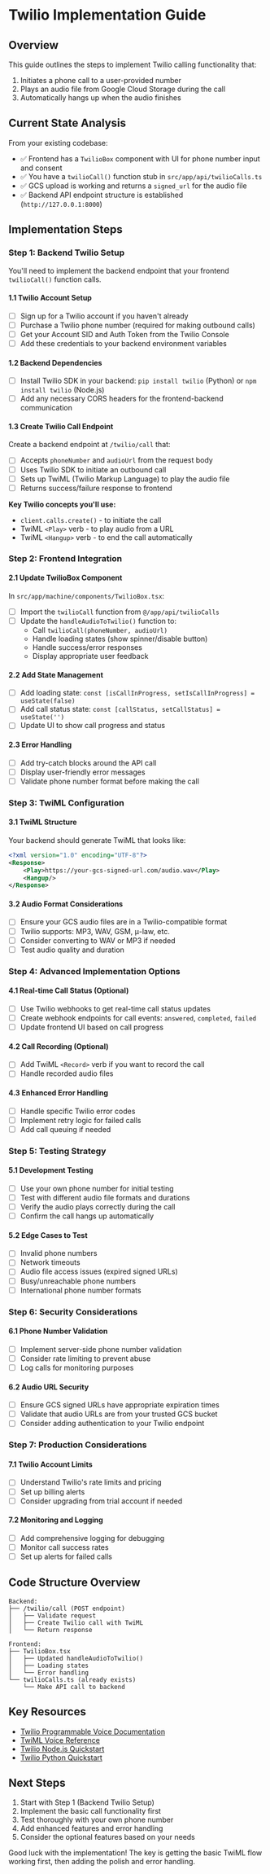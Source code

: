 # Twilio Implementation Guide

## Overview

This guide outlines the steps to implement Twilio calling functionality that:

1. Initiates a phone call to a user-provided number
2. Plays an audio file from Google Cloud Storage during the call
3. Automatically hangs up when the audio finishes

## Current State Analysis

From your existing codebase:

-   ✅ Frontend has a `TwilioBox` component with UI for phone number input and consent
-   ✅ You have a `twilioCall()` function stub in `src/app/api/twilioCalls.ts`
-   ✅ GCS upload is working and returns a `signed_url` for the audio file
-   ✅ Backend API endpoint structure is established (`http://127.0.0.1:8000`)

## Implementation Steps

### Step 1: Backend Twilio Setup

You'll need to implement the backend endpoint that your frontend `twilioCall()` function calls.

#### 1.1 Twilio Account Setup

-   [ ] Sign up for a Twilio account if you haven't already
-   [ ] Purchase a Twilio phone number (required for making outbound calls)
-   [ ] Get your Account SID and Auth Token from the Twilio Console
-   [ ] Add these credentials to your backend environment variables

#### 1.2 Backend Dependencies

-   [ ] Install Twilio SDK in your backend: `pip install twilio` (Python) or `npm install twilio` (Node.js)
-   [ ] Add any necessary CORS headers for the frontend-backend communication

#### 1.3 Create Twilio Call Endpoint

Create a backend endpoint at `/twilio/call` that:

-   [ ] Accepts `phoneNumber` and `audioUrl` from the request body
-   [ ] Uses Twilio SDK to initiate an outbound call
-   [ ] Sets up TwiML (Twilio Markup Language) to play the audio file
-   [ ] Returns success/failure response to frontend

**Key Twilio concepts you'll use:**

-   `client.calls.create()` - to initiate the call
-   TwiML `<Play>` verb - to play audio from a URL
-   TwiML `<Hangup>` verb - to end the call automatically

### Step 2: Frontend Integration

#### 2.1 Update TwilioBox Component

In `src/app/machine/components/TwilioBox.tsx`:

-   [ ] Import the `twilioCall` function from `@/app/api/twilioCalls`
-   [ ] Update the `handleAudioToTwilio()` function to:
    -   Call `twilioCall(phoneNumber, audioUrl)`
    -   Handle loading states (show spinner/disable button)
    -   Handle success/error responses
    -   Display appropriate user feedback

#### 2.2 Add State Management

-   [ ] Add loading state: `const [isCallInProgress, setIsCallInProgress] = useState(false)`
-   [ ] Add call status state: `const [callStatus, setCallStatus] = useState('')`
-   [ ] Update UI to show call progress and status

#### 2.3 Error Handling

-   [ ] Add try-catch blocks around the API call
-   [ ] Display user-friendly error messages
-   [ ] Validate phone number format before making the call

### Step 3: TwiML Configuration

#### 3.1 TwiML Structure

Your backend should generate TwiML that looks like:

```xml
<?xml version="1.0" encoding="UTF-8"?>
<Response>
    <Play>https://your-gcs-signed-url.com/audio.wav</Play>
    <Hangup/>
</Response>
```

#### 3.2 Audio Format Considerations

-   [ ] Ensure your GCS audio files are in a Twilio-compatible format
-   [ ] Twilio supports: MP3, WAV, GSM, μ-law, etc.
-   [ ] Consider converting to WAV or MP3 if needed
-   [ ] Test audio quality and duration

### Step 4: Advanced Implementation Options

#### 4.1 Real-time Call Status (Optional)

-   [ ] Use Twilio webhooks to get real-time call status updates
-   [ ] Create webhook endpoints for call events: `answered`, `completed`, `failed`
-   [ ] Update frontend UI based on call progress

#### 4.2 Call Recording (Optional)

-   [ ] Add TwiML `<Record>` verb if you want to record the call
-   [ ] Handle recorded audio files

#### 4.3 Enhanced Error Handling

-   [ ] Handle specific Twilio error codes
-   [ ] Implement retry logic for failed calls
-   [ ] Add call queuing if needed

### Step 5: Testing Strategy

#### 5.1 Development Testing

-   [ ] Use your own phone number for initial testing
-   [ ] Test with different audio file formats and durations
-   [ ] Verify the audio plays correctly during the call
-   [ ] Confirm the call hangs up automatically

#### 5.2 Edge Cases to Test

-   [ ] Invalid phone numbers
-   [ ] Network timeouts
-   [ ] Audio file access issues (expired signed URLs)
-   [ ] Busy/unreachable phone numbers
-   [ ] International phone number formats

### Step 6: Security Considerations

#### 6.1 Phone Number Validation

-   [ ] Implement server-side phone number validation
-   [ ] Consider rate limiting to prevent abuse
-   [ ] Log calls for monitoring purposes

#### 6.2 Audio URL Security

-   [ ] Ensure GCS signed URLs have appropriate expiration times
-   [ ] Validate that audio URLs are from your trusted GCS bucket
-   [ ] Consider adding authentication to your Twilio endpoint

### Step 7: Production Considerations

#### 7.1 Twilio Account Limits

-   [ ] Understand Twilio's rate limits and pricing
-   [ ] Set up billing alerts
-   [ ] Consider upgrading from trial account if needed

#### 7.2 Monitoring and Logging

-   [ ] Add comprehensive logging for debugging
-   [ ] Monitor call success rates
-   [ ] Set up alerts for failed calls

## Code Structure Overview

```
Backend:
├── /twilio/call (POST endpoint)
│   ├── Validate request
│   ├── Create Twilio call with TwiML
│   └── Return response

Frontend:
├── TwilioBox.tsx
│   ├── Updated handleAudioToTwilio()
│   ├── Loading states
│   └── Error handling
└── twilioCalls.ts (already exists)
    └── Make API call to backend
```

## Key Resources

-   [Twilio Programmable Voice Documentation](https://www.twilio.com/docs/voice)
-   [TwiML Voice Reference](https://www.twilio.com/docs/voice/twiml)
-   [Twilio Node.js Quickstart](https://www.twilio.com/docs/voice/quickstart/node)
-   [Twilio Python Quickstart](https://www.twilio.com/docs/voice/quickstart/python)

## Next Steps

1. Start with Step 1 (Backend Twilio Setup)
2. Implement the basic call functionality first
3. Test thoroughly with your own phone number
4. Add enhanced features and error handling
5. Consider the optional features based on your needs

Good luck with the implementation! The key is getting the basic TwiML flow working first, then adding the polish and
error handling.
